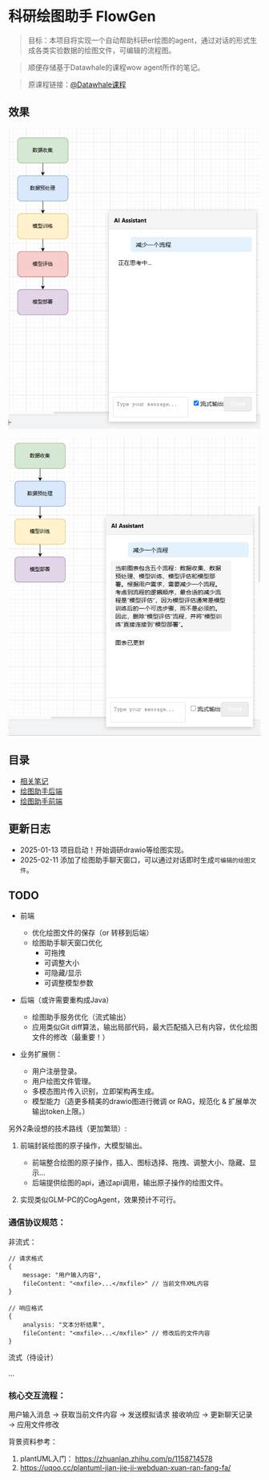 # 科研绘图助手 FlowGen



> 目标：本项目将实现一个自动帮助科研er绘图的agent，通过对话的形式生成各类实验数据的绘图文件，可编辑的流程图。

> 顺便存储基于Datawhale的课程wow agent所作的笔记。

> 原课程链接：[@Datawhale课程](https://www.datawhale.cn/learn/summary/86)




## 效果

![image](./assets/before_1.png)

![image](./assets/after_1.png)


## 目录

- [相关笔记](./learning)
- [绘图助手后端](./backend)
- [绘图助手前端](./drawio-22.0.0)

## 更新日志

- 2025-01-13 项目启动！开始调研drawio等绘图实现。
- 2025-02-11 添加了绘图助手聊天窗口，可以通过对话即时生成`可编辑的绘图文件`。

## TODO

- 前端
    - 优化绘图文件的保存（or 转移到后端）
    - 绘图助手聊天窗口优化
        - 可拖拽
        - 可调整大小
        - 可隐藏/显示
        - 可调整模型参数

- 后端（或许需要重构成Java）
    - 绘图助手服务优化（流式输出）
    - 应用类似Git diff算法，输出局部代码，最大匹配插入已有内容，优化绘图文件的修改（最重要！）

- 业务扩展侧：
    - 用户注册登录。
    - 用户绘图文件管理。
    - 多模态图片传入识别，立即架构再生成。
    - 模型能力（造更多精美的drawio图进行微调 or RAG，规范化 & 扩展单次输出token上限。）


另外2条设想的技术路线（更加繁琐）:
1. 前端封装绘图的原子操作，大模型输出。
    - 前端整合绘图的原子操作，插入、图标选择、拖拽、调整大小、隐藏、显示...
    - 后端提供绘图的api，通过api调用，输出原子操作的绘图文件。

2. 实现类似GLM-PC的CogAgent，效果预计不可行。

### 通信协议规范：

非流式：
```
// 请求格式
{
    message: "用户输入内容",
    fileContent: "<mxfile>...</mxfile>" // 当前文件XML内容
}

// 响应格式
{
    analysis: "文本分析结果", 
    fileContent: "<mxfile>...</mxfile>" // 修改后的文件内容
}
```

流式（待设计）

...


### 核心交互流程：

用户输入消息 → 获取当前文件内容 → 发送模拟请求
接收响应 → 更新聊天记录 → 应用文件修改



背景资料参考：
1. plantUML入门：
https://zhuanlan.zhihu.com/p/1158714578
2. https://uqoo.cc/plantuml-jian-jie-ji-webduan-xuan-ran-fang-fa/
